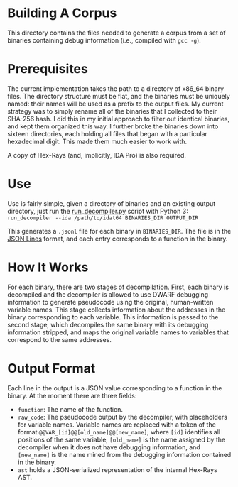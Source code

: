 Building A Corpus
=================

This directory contains the files needed to generate a corpus from a set of
binaries containing debug information (i.e., compiled with `gcc -g`).

Prerequisites
=============

The current implementation takes the path to a directory of x86_64 binary
files. The directory structure must be flat, and the binaries must be uniquely
named: their names will be used as a prefix to the output files. My current
strategy was to simply rename all of the binaries that I collected to their
SHA-256 hash. I did this in my initial approach to filter out identical
binaries, and kept them organized this way. I further broke the binaries down
into sixteen directories, each holding all files that began with a particular
hexadecimal digit. This made them much easier to work with.

A copy of Hex-Rays (and, implicitly, IDA Pro) is also required.

Use
===

Use is fairly simple, given a directory of binaries and an existing output
directory, just run the [run_decompiler.py](run_decompiler.py) script with
Python 3:
`run_decompiler --ida /path/to/idat64 BINARIES_DIR OUTPUT_DIR`

This generates a `.jsonl` file for each binary in `BINARIES_DIR`. The file is in
the [JSON Lines](http://jsonlines.org) format, and each entry corresponds to a
function in the binary.

How It Works
============

For each binary, there are two stages of decompilation. First, each binary is
decompiled and the decompiler is allowed to use DWARF debugging information to
generate pseudocode using the original, human-written variable names. This stage
collects information about the addresses in the binary corresponding to each
variable. This information is passed to the second stage, which decompiles the
same binary with its debugging information stripped, and maps the original
variable names to variables that correspond to the same addresses.

Output Format
=============

Each line in the output is a JSON value corresponding to a function in the
binary. At the moment there are three fields:
* `function`: The name of the function.
* `raw_code`: The pseudocode output by the decompiler, with placeholders for
variable names. Variable names are replaced with a token of the format
`@@VAR_[id]@@[old_name]@@[new_name]`, where `[id]` identifies all positions of
the same variable, `[old_name]` is the name assigned by the decompiler when it
does not have debugging information, and `[new_name]` is the name mined from the
debugging information contained in the binary.
* `ast` holds a JSON-serialized representation of the internal Hex-Rays AST.
